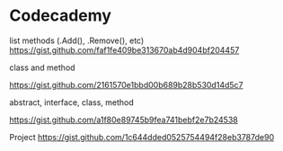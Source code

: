 # Codecademy
list methods (.Add(), .Remove(), etc)
https://gist.github.com/faf1fe409be313670ab4d904bf204457

class and method

https://gist.github.com/2161570e1bbd00b689b28b530d14d5c7

abstract, interface, class, method

https://gist.github.com/a1f80e89745b9fea741bebf2e7b24538


Project 
https://gist.github.com/1c644dded0525754494f28eb3787de90
